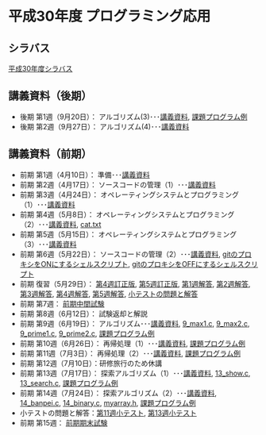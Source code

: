 # 平成30年度 プログラミング応用

## シラバス
[平成30年度シラバス](https://github.com/nit-ibaraki-ouyou/lecture/raw/master/src/SyllabusPDF_ap.pdf)

## 講義資料（後期）
* 後期 第1週（9月20日）： アルゴリズム(3)･･･[講義資料](https://github.com/nit-ibaraki-ouyou/lecture/raw/master/src/ouyou2-01.pdf), [課題プログラム例](https://github.com/nit-ibaraki-ouyou/lecture/raw/master/src/ouyou2-01-ans.c)
* 後期 第2週（9月27日）： アルゴリズム(4)･･･[講義資料](https://github.com/nit-ibaraki-ouyou/lecture/raw/master/src/ouyou2-02.pdf)

## 講義資料（前期）
* 前期 第1週（4月10日）： 準備･･･[講義資料](https://github.com/nit-ibaraki-ouyou/lecture/raw/master/src/ouyou1-01.pdf)
* 前期 第2週（4月17日）： ソースコードの管理（1）･･･[講義資料](https://github.com/nit-ibaraki-ouyou/lecture/raw/master/src/ouyou1-02.pdf)
* 前期 第3週（4月24日）： オペレーティングシステムとプログラミング（1）･･･[講義資料](https://github.com/nit-ibaraki-ouyou/lecture/raw/master/src/ouyou1-03.pdf)
* 前期 第4週（5月8日）： オペレーティングシステムとプログラミング（2）･･･[講義資料](https://github.com/nit-ibaraki-ouyou/lecture/raw/master/src/ouyou1-04.pdf), [cat.txt](https://github.com/nit-ibaraki-ouyou/lecture/raw/master/src/cat.txt)
* 前期 第5週（5月15日）： オペレーティングシステムとプログラミング（3）･･･[講義資料](https://github.com/nit-ibaraki-ouyou/lecture/raw/master/src/ouyou1-05.pdf)
* 前期 第6週（5月22日）： ソースコードの管理（2）･･･[講義資料](https://github.com/nit-ibaraki-ouyou/lecture/raw/master/src/ouyou1-06.pdf), 
[gitのプロキシをONにするシェルスクリプト](https://github.com/nit-ibaraki-ouyou/lecture/raw/master/src/gpon.sh), [gitのプロキシをOFFにするシェルスクリプト](https://github.com/nit-ibaraki-ouyou/lecture/raw/master/src/gpoff.sh)
* 前期 復習（5月29日）： [第4週訂正版](https://github.com/nit-ibaraki-ouyou/lecture/raw/master/src/ouyou1-04訂正版.pdf), [第5週訂正版](https://github.com/nit-ibaraki-ouyou/lecture/raw/master/src/ouyou1-05訂正版.pdf), [第1週解答](https://github.com/nit-ibaraki-ouyou/lecture/raw/master/src/ouyou1-01-ans.pdf), [第2週解答](https://github.com/nit-ibaraki-ouyou/lecture/raw/master/src/ouyou1-02-ans.pdf), [第3週解答](https://github.com/nit-ibaraki-ouyou/lecture/raw/master/src/ouyou1-03-ans.pdf), [第4週解答](https://github.com/nit-ibaraki-ouyou/lecture/raw/master/src/ouyou1-04-ans.pdf), [第5週解答](https://github.com/nit-ibaraki-ouyou/lecture/raw/master/src/ouyou1-05-ans.pdf), [小テストの問題と解答](https://github.com/nit-ibaraki-ouyou/lecture/raw/master/src/ouyou1-前期中間-小テスト.pdf)
* 前期 第7週： [前期中間試験](https://github.com/nit-ibaraki-ouyou/lecture/raw/master/src/前期中間試験2018.pdf)
* 前期 第8週（6月12日）： 試験返却と解説
* 前期 第9週（6月19日）： アルゴリズム･･･[講義資料](https://github.com/nit-ibaraki-ouyou/lecture/raw/master/src/ouyou1-09.pdf), [9_max1.c](https://github.com/nit-ibaraki-ouyou/lecture/raw/master/src/9_max1.c), [9_max2.c](https://github.com/nit-ibaraki-ouyou/lecture/raw/master/src/9_max2.c), [9_prime1.c](https://github.com/nit-ibaraki-ouyou/lecture/raw/master/src/9_prime1.c), [9_prime2.c](https://github.com/nit-ibaraki-ouyou/lecture/raw/master/src/9_prime2.c), [課題プログラム例](https://github.com/nit-ibaraki-ouyou/lecture/raw/master/src/ouyou1-09-ans.pdf)
* 前期 第10週（6月26日）： 再帰処理（1）･･･[講義資料](https://github.com/nit-ibaraki-ouyou/lecture/raw/master/src/ouyou1-10.pdf), [課題プログラム例](https://github.com/nit-ibaraki-ouyou/lecture/raw/master/src/ouyou1-10-ans.pdf)
* 前期 第11週（7月3日）： 再帰処理（2）･･･[講義資料](https://github.com/nit-ibaraki-ouyou/lecture/raw/master/src/ouyou1-11.pdf), [課題プログラム例](https://github.com/nit-ibaraki-ouyou/lecture/raw/master/src/ouyou1-11-ans.pdf)
* 前期 第12週（7月10日）：研修旅行のため休講
* 前期 第13週（7月17日）： 探索アルゴリズム（1）･･･[講義資料](https://github.com/nit-ibaraki-ouyou/lecture/raw/master/src/ouyou1-13.pdf), [13_show.c](https://github.com/nit-ibaraki-ouyou/lecture/raw/master/src/13_show.c), [13_search.c](https://github.com/nit-ibaraki-ouyou/lecture/raw/master/src/13_search.c), [課題プログラム例](https://github.com/nit-ibaraki-ouyou/lecture/raw/master/src/ouyou1-13-ans.pdf)
* 前期 第14週（7月24日）： 探索アルゴリズム（2）･･･[講義資料](https://github.com/nit-ibaraki-ouyou/lecture/raw/master/src/ouyou1-14.pdf), [14_banpei.c](https://github.com/nit-ibaraki-ouyou/lecture/raw/master/src/14_banpei.c), [14_binary.c](https://github.com/nit-ibaraki-ouyou/lecture/raw/master/src/14_binary.c), [myarray.h](https://github.com/nit-ibaraki-ouyou/lecture/raw/master/src/myarray.h), [課題プログラム例](https://github.com/nit-ibaraki-ouyou/lecture/raw/master/src/ouyou1-14-ans.pdf)
* 小テストの問題と解答：[第11週小テスト](https://github.com/nit-ibaraki-ouyou/lecture/raw/master/src/ouyou1-11-test.pdf), [第13週小テスト](https://github.com/nit-ibaraki-ouyou/lecture/raw/master/src/ouyou1-13-test.pdf)
* 前期 第15週： [前期期末試験](https://github.com/nit-ibaraki-ouyou/lecture/raw/master/src/前期期末試験2018.pdf)
